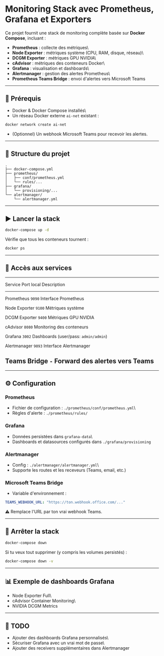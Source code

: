 # Monitoring Stack avec Prometheus, Grafana et Exporters

Ce projet fournit une stack de monitoring complète basée sur **Docker
Compose**, incluant :

-   **Prometheus** : collecte des métriques\
-   **Node Exporter** : métriques système (CPU, RAM, disque, réseau)\
-   **DCGM Exporter** : métriques GPU NVIDIA\
-   **cAdvisor** : métriques des conteneurs Docker\
-   **Grafana** : visualisation et dashboards\
-   **Alertmanager** : gestion des alertes Prometheus\
-   **Prometheus Teams Bridge** : envoi d'alertes vers Microsoft Teams

------------------------------------------------------------------------

## 🚀 Prérequis

-   Docker & Docker Compose installés\
-   Un réseau Docker externe `ai-net` existant :

``` bash
docker network create ai-net
```

-   (Optionnel) Un webhook Microsoft Teams pour recevoir les alertes.

------------------------------------------------------------------------

## 📂 Structure du projet

    .
    ├── docker-compose.yml
    ├── prometheus/
    │   ├── conf/prometheus.yml
    │   └── rules/...
    ├── grafana/
    │   └── provisioning/...
    └── alertmanager/
        └── alertmanager.yml

------------------------------------------------------------------------

## ▶️ Lancer la stack

``` bash
docker-compose up -d
```

Vérifie que tous les conteneurs tournent :

``` bash
docker ps
```

------------------------------------------------------------------------

## 🔗 Accès aux services

  -----------------------------------------------------------------------
  Service                         Port local         Description
  ------------------------------- ------------------ --------------------
  Prometheus                      `9090`             Interface Prometheus

  Node Exporter                   `9100`             Métriques système

  DCGM Exporter                   `9400`             Métriques GPU NVIDIA

  cAdvisor                        `8080`             Monitoring des
                                                     conteneurs

  Grafana                         `3002`             Dashboards
                                                     (user/pass:
                                                     `admin/admin`)

  Alertmanager                    `9093`             Interface
                                                     Alertmanager

  Teams Bridge                    `-`                Forward des alertes
                                                     vers Teams
  -----------------------------------------------------------------------

------------------------------------------------------------------------

## ⚙️ Configuration

### Prometheus

-   Fichier de configuration : `./prometheus/conf/prometheus.yml`\
-   Règles d'alerte : `./prometheus/rules/`

### Grafana

-   Données persistées dans `grafana-data`\
-   Dashboards et datasources configurés dans `./grafana/provisioning`

### Alertmanager

-   Config : `./alertmanager/alertmanager.yml`\
-   Supporte les routes et les receveurs (Teams, email, etc.)

### Microsoft Teams Bridge

-   Variable d'environnement :

``` yaml
TEAMS_WEBHOOK_URL: "https://ton.webhook.office.com/..."
```

⚠️ Remplace l'URL par ton vrai webhook Teams.

------------------------------------------------------------------------

## 🛑 Arrêter la stack

``` bash
docker-compose down
```

Si tu veux tout supprimer (y compris les volumes persistés) :

``` bash
docker-compose down -v
```

------------------------------------------------------------------------

## 📊 Exemple de dashboards Grafana

-   Node Exporter Full\
-   cAdvisor Container Monitoring\
-   NVIDIA DCGM Metrics

------------------------------------------------------------------------

## 📌 TODO

-   Ajouter des dashboards Grafana personnalisés\
-   Sécuriser Grafana avec un vrai mot de passe\
-   Ajouter des receivers supplémentaires dans Alertmanager
